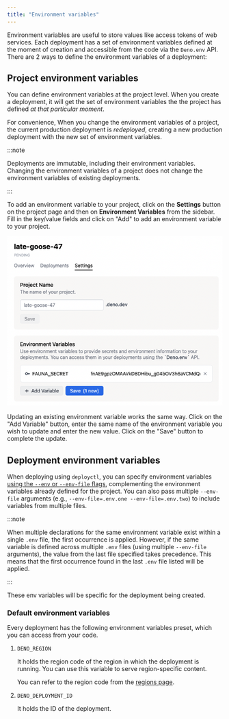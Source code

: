 ```yaml
---
title: "Environment variables"
---
```


Environment variables are useful to store values like access tokens of web
services. Each deployment has a set of environment variables defined at the
moment of creation and accessible from the code via the `Deno.env` API. There
are 2 ways to define the environment variables of a deployment:

## Project environment variables

You can define environment variables at the project level. When you create a
deployment, it will get the set of environment variables the the project has
defined _at that particular moment_.

For convenience, When you change the environment variables of a project, the
current production deployment is _redeployed_, creating a new production
deployment with the new set of environment variables.

:::note

Deployments are immutable, including their environment variables. Changing the
environment variables of a project does not change the environment variables of
existing deployments.

:::

To add an environment variable to your project, click on the **Settings** button
on the project page and then on **Environment Variables** from the sidebar. Fill
in the key/value fields and click on "Add" to add an environment variable to
your project.

![environment_variable](../docs-images/fauna2.png)

Updating an existing environment variable works the same way. Click on the "Add
Variable" button, enter the same name of the environment variable you wish to
update and enter the new value. Click on the "Save" button to complete the
update.

## Deployment environment variables

When deploying using `deployctl`, you can specify environment variables
[using the `--env` or `--env-file` flags](./deployctl.md#environment-variables),
complementing the environment variables already defined for the project. You can also pass multiple `--env-file` arguments (e.g., `--env-file=.env.one --env-file=.env.two`) to include variables from multiple files.

:::note

When multiple declarations for the same environment variable exist within a single `.env` file, the first occurrence is applied. However, if the same variable is defined across multiple `.env` files (using multiple `--env-file` arguments), the value from the last file specified takes precedence. This means that the first occurrence found in the last `.env` file listed will be applied.

:::

These env variables will be specific for the deployment being created.

### Default environment variables

Every deployment has the following environment variables preset, which you can
access from your code.

1. `DENO_REGION`

   It holds the region code of the region in which the deployment is running.
   You can use this variable to serve region-specific content.

   You can refer to the region code from the [regions page](regions).

1. `DENO_DEPLOYMENT_ID`

   It holds the ID of the deployment.
